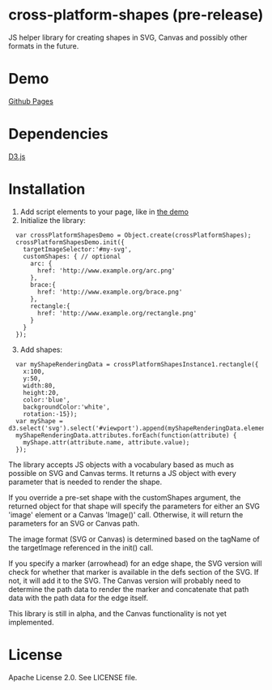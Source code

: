 cross-platform-shapes (pre-release)
=====================

JS helper library for creating shapes in SVG, Canvas and possibly other formats in the future.


# Demo
[Github Pages](http://ariutta.github.io/cross-platform-shapes/)

# Dependencies
[D3.js](http://www.d3js.org)

# Installation
1) Add script elements to your page, like in [the demo](https://github.com/ariutta/cross-platform-shapes/blob/master/index.html)
2) Initialize the library:

```JS
  var crossPlatformShapesDemo = Object.create(crossPlatformShapes);
  crossPlatformShapesDemo.init({
    targetImageSelector:'#my-svg',
    customShapes: { // optional
      arc: {
        href: 'http://www.example.org/arc.png'
      },
      brace:{
        href: 'http://www.example.org/brace.png'
      },
      rectangle:{
        href: 'http://www.example.org/rectangle.png'
      }
    }
  });
```

3) Add shapes:

```JS
  var myShapeRenderingData = crossPlatformShapesInstance1.rectangle({
    x:100,
    y:50,
    width:80,
    height:20,
    color:'blue',
    backgroundColor:'white',
    rotation:-15});
  var myShape = d3.select('svg').select('#viewport').append(myShapeRenderingData.elementName)
  myShapeRenderingData.attributes.forEach(function(attribute) {
    myShape.attr(attribute.name, attribute.value);
  });
```

The library accepts JS objects with a vocabulary based as much as possible
on SVG and Canvas terms. It returns a JS object with every parameter that is needed 
to render the shape. 

If you override a pre-set shape with the customShapes argument, the returned
object for that shape will specify the parameters for either an SVG 'image' element or a
Canvas 'Image()' call. Otherwise, it will return the parameters for an
SVG or Canvas path.

The image format (SVG or Canvas) is determined based on the tagName of the
targetImage referenced in the init() call.

If you specify a marker (arrowhead) for an edge shape, the SVG version will check for
whether that marker is available in the defs section of the SVG. If not, it will add
it to the SVG. The Canvas version will probably need to determine the path data to render
the marker and concatenate that path data with the path data for the edge itself.

This library is still in alpha, and the Canvas functionality is not yet implemented.

# License
Apache License 2.0. See LICENSE file.
